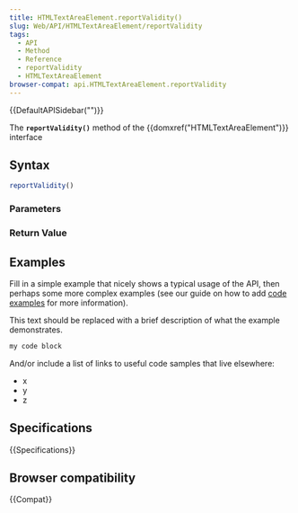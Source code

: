 ```yaml
---
title: HTMLTextAreaElement.reportValidity()
slug: Web/API/HTMLTextAreaElement/reportValidity
tags:
  - API
  - Method
  - Reference
  - reportValidity
  - HTMLTextAreaElement
browser-compat: api.HTMLTextAreaElement.reportValidity
---
```

{{DefaultAPISidebar("")}}

The **`reportValidity()`** method of the {{domxref("HTMLTextAreaElement")}} interface 

## Syntax

```js
reportValidity()
```

### Parameters



### Return Value



## Examples

Fill in a simple example that nicely shows a typical usage of the API, then perhaps some more complex examples (see our guide on how to add [code examples](/en-US/docs/MDN/Contribute/Structures/Code_examples) for more information).

This text should be replaced with a brief description of what the example demonstrates.

```js
my code block
```

And/or include a list of links to useful code samples that live elsewhere:

*   x
*   y
*   z

## Specifications

{{Specifications}}

## Browser compatibility

{{Compat}}

